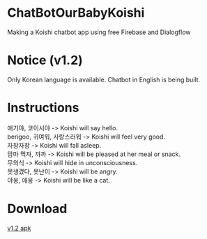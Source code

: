 # ChatBotOurBabyKoishi
Making a Koishi chatbot app using free Firebase and Dialogflow

# Notice (v1.2)
Only Korean language is available. Chatbot in English is being built.

# Instructions
애기야, 코이시야 -> Koishi will say hello.<br />
berigoo, 귀여워, 사랑스러워 -> Koishi will feel very good.<br />
자장자장 -> Koishi will fall asleep.<br />
맘마 먹자, 까까 -> Koishi will be pleased at her meal or snack.<br />
무의식 -> Koishi will hide in unconsciousness.<br />
못생겼다, 못난이 -> Koishi will be angry.<br />
야옹, 애옹 -> Koishi will be like a cat.

# Download
[v1.2 apk](https://github.com/kuman514/ChatBotOurBabyKoishi/releases/download/v1.2/ourbabykoishi_v12.apk)
